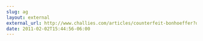 ```yaml
---
slug: ag
layout: external
external_url: http://www.challies.com/articles/counterfeit-bonhoeffer?quicktabs_1=0
date: 2011-02-02T15:44:56-06:00
---
```

